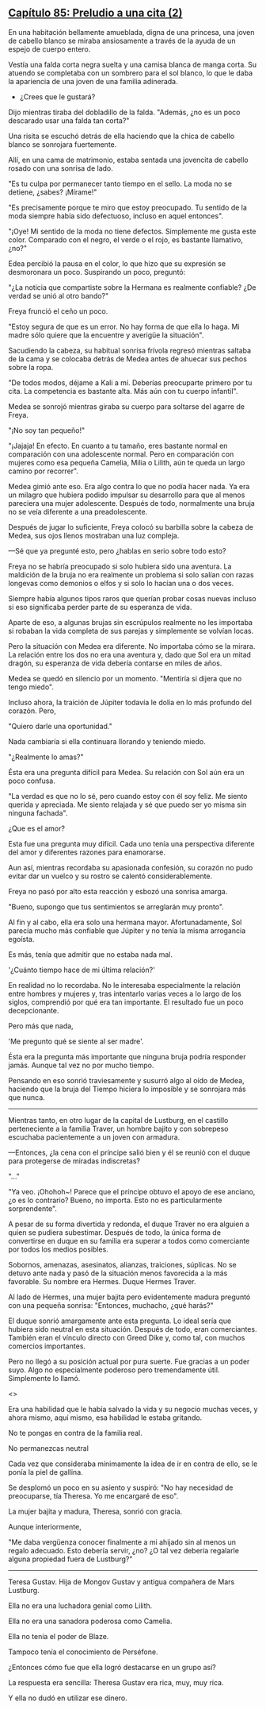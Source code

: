 
## [Capítulo 85: Preludio a una cita (2)](https://novelnext.dramanovels.io/nc/son-of-the-hero-king/chapter-85-prelude-to-a-date-2 "Capítulo 85: Preludio a una cita (2)")


En una habitación bellamente amueblada, digna de una princesa, una joven de cabello blanco se miraba ansiosamente a través de la ayuda de un espejo de cuerpo entero. 

Vestía una falda corta negra suelta y una camisa blanca de manga corta. Su atuendo se completaba con un sombrero para el sol blanco, lo que le daba la apariencia de una joven de una familia adinerada. 

- ¿Crees que le gustará? 

Dijo mientras tiraba del dobladillo de la falda. "Además, ¿no es un poco descarado usar una falda tan corta?" 

Una risita se escuchó detrás de ella haciendo que la chica de cabello blanco se sonrojara fuertemente. 

Allí, en una cama de matrimonio, estaba sentada una jovencita de cabello rosado con una sonrisa de lado. 

"Es tu culpa por permanecer tanto tiempo en el sello. La moda no se detiene, ¿sabes? ¡Mírame!" 

"Es precisamente porque te miro que estoy preocupado. Tu sentido de la moda siempre había sido defectuoso, incluso en aquel entonces".

"¡Oye! Mi sentido de la moda no tiene defectos. Simplemente me gusta este color. Comparado con el negro, el verde o el rojo, es bastante llamativo, ¿no?" 

Edea percibió la pausa en el color, lo que hizo que su expresión se desmoronara un poco. Suspirando un poco, preguntó: 

"¿La noticia que compartiste sobre la Hermana es realmente confiable? ¿De verdad se unió al otro bando?" 

Freya frunció el ceño un poco.

"Estoy segura de que es un error. No hay forma de que ella lo haga. Mi madre sólo quiere que la encuentre y averigüe la situación".

Sacudiendo la cabeza, su habitual sonrisa frívola regresó mientras saltaba de la cama y se colocaba detrás de Medea antes de ahuecar sus pechos sobre la ropa. 

"De todos modos, déjame a Kali a mí. Deberías preocuparte primero por tu cita. La competencia es bastante alta. Más aún con tu cuerpo infantil".

Medea se sonrojó mientras giraba su cuerpo para soltarse del agarre de Freya. 

"¡No soy tan pequeño!" 

"¡Jajaja! En efecto. En cuanto a tu tamaño, eres bastante normal en comparación con una adolescente normal. Pero en comparación con mujeres como esa pequeña Camelia, Milia o Lilith, aún te queda un largo camino por recorrer".

Medea gimió ante eso. Era algo contra lo que no podía hacer nada. Ya era un milagro que hubiera podido impulsar su desarrollo para que al menos pareciera una mujer adolescente. Después de todo, normalmente una bruja no se veía diferente a una preadolescente.

Después de jugar lo suficiente, Freya colocó su barbilla sobre la cabeza de Medea, sus ojos llenos mostraban una luz compleja. 

—Sé que ya pregunté esto, pero ¿hablas en serio sobre todo esto? 

Freya no se habría preocupado si solo hubiera sido una aventura. La maldición de la bruja no era realmente un problema si solo salían con razas longevas como demonios o elfos y si solo lo hacían una o dos veces. 

Siempre había algunos tipos raros que querían probar cosas nuevas incluso si eso significaba perder parte de su esperanza de vida. 

Aparte de eso, a algunas brujas sin escrúpulos realmente no les importaba si robaban la vida completa de sus parejas y simplemente se volvían locas. 

Pero la situación con Medea era diferente. No importaba cómo se la mirara. La relación entre los dos no era una aventura y, dado que Sol era un mitad dragón, su esperanza de vida debería contarse en miles de años. 

Medea se quedó en silencio por un momento. "Mentiría si dijera que no tengo miedo".

Incluso ahora, la traición de Júpiter todavía le dolía en lo más profundo del corazón. Pero, 

"Quiero darle una oportunidad."

Nada cambiaría si ella continuara llorando y teniendo miedo. 

"¿Realmente lo amas?"

Ésta era una pregunta difícil para Medea. Su relación con Sol aún era un poco confusa. 

"La verdad es que no lo sé, pero cuando estoy con él soy feliz. Me siento querida y apreciada. Me siento relajada y sé que puedo ser yo misma sin ninguna fachada".

¿Que es el amor? 

Esta fue una pregunta muy difícil. Cada uno tenía una perspectiva diferente del amor y diferentes razones para enamorarse. 

Aun así, mientras recordaba su apasionada confesión, su corazón no pudo evitar dar un vuelco y su rostro se calentó considerablemente. 

Freya no pasó por alto esta reacción y esbozó una sonrisa amarga. 

"Bueno, supongo que tus sentimientos se arreglarán muy pronto".

Al fin y al cabo, ella era solo una hermana mayor. Afortunadamente, Sol parecía mucho más confiable que Júpiter y no tenía la misma arrogancia egoísta. 

Es más, tenía que admitir que no estaba nada mal. 

'¿Cuánto tiempo hace de mi última relación?' 

En realidad no lo recordaba. No le interesaba especialmente la relación entre hombres y mujeres y, tras intentarlo varias veces a lo largo de los siglos, comprendió por qué era tan importante. El resultado fue un poco decepcionante. 

Pero más que nada, 

'Me pregunto qué se siente al ser madre'.

Ésta era la pregunta más importante que ninguna bruja podría responder jamás. Aunque tal vez no por mucho tiempo. 

Pensando en eso sonrió traviesamente y susurró algo al oído de Medea, haciendo que la bruja del Tiempo hiciera lo imposible y se sonrojara más que nunca. 

----

Mientras tanto, en otro lugar de la capital de Lustburg, en el castillo perteneciente a la familia Traver, un hombre bajito y con sobrepeso escuchaba pacientemente a un joven con armadura. 

—Entonces, ¿la cena con el príncipe salió bien y él se reunió con el duque para protegerse de miradas indiscretas? 

"..." 

"Ya veo. ¡Ohohoh~! Parece que el príncipe obtuvo el apoyo de ese anciano, ¿o es lo contrario? Bueno, no importa. Esto no es particularmente sorprendente".

A pesar de su forma divertida y redonda, el duque Traver no era alguien a quien se pudiera subestimar. Después de todo, la única forma de convertirse en duque en su familia era superar a todos como comerciante por todos los medios posibles. 

Sobornos, amenazas, asesinatos, alianzas, traiciones, súplicas. No se detuvo ante nada y pasó de la situación menos favorecida a la más favorable. Su nombre era Hermes. Duque Hermes Traver. 

Al lado de Hermes, una mujer bajita pero evidentemente madura preguntó con una pequeña sonrisa: "Entonces, muchacho, ¿qué harás?" 

El duque sonrió amargamente ante esta pregunta. Lo ideal sería que hubiera sido neutral en esta situación. Después de todo, eran comerciantes. También eran el vínculo directo con Greed Dike y, como tal, con muchos comercios importantes. 

Pero no llegó a su posición actual por pura suerte. Fue gracias a un poder suyo. Algo no especialmente poderoso pero tremendamente útil. Simplemente lo llamó. 

<<El instinto del jugador>>

Era una habilidad que le había salvado la vida y su negocio muchas veces, y ahora mismo, aquí mismo, esa habilidad le estaba gritando. 

No te pongas en contra de la familia real. 

No permanezcas neutral 

Cada vez que consideraba mínimamente la idea de ir en contra de ello, se le ponía la piel de gallina. 

Se desplomó un poco en su asiento y suspiró: "No hay necesidad de preocuparse, tía Theresa. Yo me encargaré de eso".

La mujer bajita y madura, Theresa, sonrió con gracia.

Aunque interiormente, 

"Me daba vergüenza conocer finalmente a mi ahijado sin al menos un regalo adecuado. Esto debería servir, ¿no? ¿O tal vez debería regalarle alguna propiedad fuera de Lustburg?" 

---

Teresa Gustav. Hija de Mongov Gustav y antigua compañera de Mars Lustburg. 

Ella no era una luchadora genial como Lilith. 

Ella no era una sanadora poderosa como Camelia. 

Ella no tenía el poder de Blaze.

Tampoco tenía el conocimiento de Perséfone. 

¿Entonces cómo fue que ella logró destacarse en un grupo así? 

La respuesta era sencilla: Theresa Gustav era rica, muy, muy rica. 

Y ella no dudó en utilizar ese dinero.